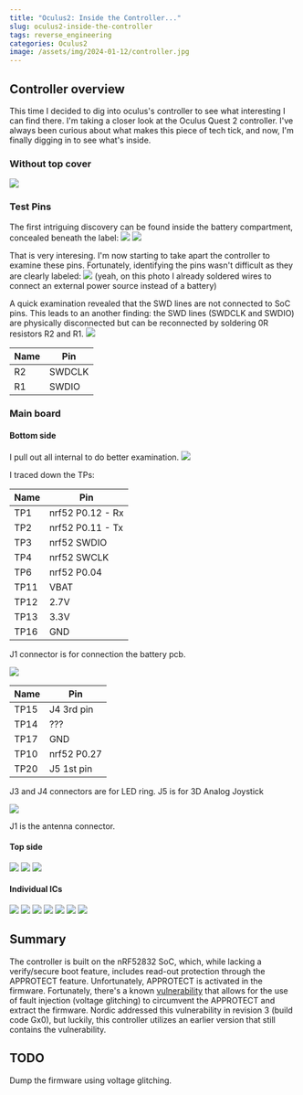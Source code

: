 ```yaml
---
title: "Oculus2: Inside the Controller..."
slug: oculus2-inside-the-controller
tags: reverse_engineering
categories: Oculus2
image: /assets/img/2024-01-12/controller.jpg
---
```


## Controller overview

This time I decided to dig into oculus's controller to see what interesting I can find there.
 I'm taking a closer look at the Oculus Quest 2 controller. I've always been curious about what makes this piece of tech tick, and now, I'm finally digging in to see what's inside.


### Without top cover

![]({{site.url}}{{site.baseurl}}/assets/img/2024-01-12/controller-wo-top-cover.jpeg)


### Test Pins
The first intriguing discovery can be found inside the battery compartment, concealed beneath the label:
![]({{site.url}}{{site.baseurl}}/assets/img/2024-01-12/battery-holder.jpg)
![]({{site.url}}{{site.baseurl}}/assets/img/2024-01-12/battery-holder-pins.jpg)

That is very interesing.
I'm now starting to take apart the controller to examine these pins. Fortunately, identifying the pins wasn't difficult as they are clearly labeled:
![]({{site.url}}{{site.baseurl}}/assets/img/2024-01-12/battery-board-pins.jpg)
(yeah, on this photo I already soldered wires to connect an external power source instead of a battery)

A quick examination revealed that the SWD lines are not connected to SoC pins. This leads to an another finding: the SWD lines (SWDCLK and SWDIO) are physically disconnected but can be reconnected by soldering 0R resistors R2 and R1.
![]({{site.url}}{{site.baseurl}}/assets/img/2024-01-12/battery-board-bottom.jpg)

| Name | Pin |
| - | -- |
R2 | SWDCLK
R1 | SWDIO

### Main board

#### Bottom side
I pull out all internal to do better examination.
![]({{site.url}}{{site.baseurl}}/assets/img/2024-01-12/controller-board-top-01.jpg)

I traced down the TPs:

| Name | Pin |
| - | -- |
TP1 | nrf52 P0.12 - Rx
TP2 | nrf52 P0.11 - Tx
TP3 | nrf52 SWDIO
TP4 | nrf52 SWCLK
TP6 | nrf52 P0.04
TP11 | VBAT
TP12 | 2.7V
TP13 | 3.3V
TP16 | GND

J1 connector is for connection the battery pcb.

![]({{site.url}}{{site.baseurl}}/assets/img/2024-01-12/controller-board-top-03.jpg)

| Name | Pin |
| - | -- |
TP15 | J4 3rd pin
TP14 | ???
TP17 | GND
TP10 | nrf52 P0.27
TP20 | J5 1st pin

J3 and J4 connectors are for LED ring. J5 is for 3D Analog Joystick

![]({{site.url}}{{site.baseurl}}/assets/img/2024-01-12/controller-board-top-02.jpg)

J1 is the antenna connector.

#### Top side 

![]({{site.url}}{{site.baseurl}}/assets/img/2024-01-12/controller-board-bottom-01.jpg)
![]({{site.url}}{{site.baseurl}}/assets/img/2024-01-12/controller-board-bottom-02.jpg)
![]({{site.url}}{{site.baseurl}}/assets/img/2024-01-12/controller-board-bottom-03.jpg)

#### Individual ICs

![]({{site.url}}{{site.baseurl}}/assets/img/2024-01-12/controller-board-top-ic-u7.jpg)
![]({{site.url}}{{site.baseurl}}/assets/img/2024-01-12/controller-board-top-ic-u8.jpg)
![]({{site.url}}{{site.baseurl}}/assets/img/2024-01-12/controller-board-top-ic-u10.jpg)
![]({{site.url}}{{site.baseurl}}/assets/img/2024-01-12/controller-board-top-ic-u11.jpg)
![]({{site.url}}{{site.baseurl}}/assets/img/2024-01-12/controller-board-top-ic-u12.jpg)
![]({{site.url}}{{site.baseurl}}/assets/img/2024-01-12/controller-board-top-ic-u13.jpg)
![]({{site.url}}{{site.baseurl}}/assets/img/2024-01-12/controller-board-bottom-ic-u6.jpg)



## Summary

The controller is built on the nRF52832 SoC, which, while lacking a verify/secure boot feature, includes read-out protection through the APPROTECT feature. Unfortunately, APPROTECT is activated in the firmware. Fortunately, there's a known [vulnerability](https://limitedresults.com/2020/06/nrf52-debug-resurrection-approtect-bypass/) that allows for the use of fault injection (voltage glitching) to circumvent the APPROTECT and extract the firmware. Nordic addressed this vulnerability in revision 3 (build code Gx0), but luckily, this controller utilizes an earlier version that still contains the vulnerability.


## TODO
Dump the firmware using voltage glitching.
